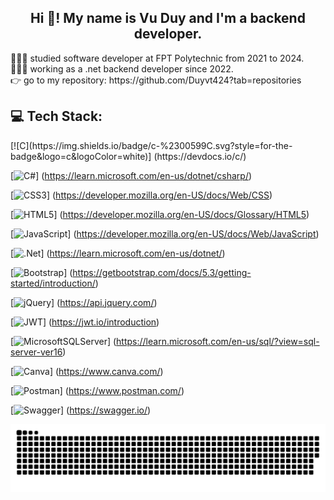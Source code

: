 <h2 align="center">Hi 👋! My name is Vu Duy and I'm a backend developer.</h2>
<p align="left">👨🏼‍🎓  studied software developer at FPT Polytechnic from 2021 to 2024.<br>👨🏼‍💻 working as a .net backend  developer since 2022.<br>👉 go to my repository: https://github.com/Duyvt424?tab=repositories</p>
<h2 align="left">💻 Tech Stack:</h2>
[![C](https://img.shields.io/badge/c-%2300599C.svg?style=for-the-badge&logo=c&logoColor=white)]
(https://devdocs.io/c/)

[![C#](https://img.shields.io/badge/c%23-%23239120.svg?style=for-the-badge&logo=csharp&logoColor=white)]
(https://learn.microsoft.com/en-us/dotnet/csharp/)

[![CSS3](https://img.shields.io/badge/css3-%231572B6.svg?style=for-the-badge&logo=css3&logoColor=white)]
(https://developer.mozilla.org/en-US/docs/Web/CSS)

[![HTML5](https://img.shields.io/badge/html5-%23E34F26.svg?style=for-the-badge&logo=html5&logoColor=white)]
(https://developer.mozilla.org/en-US/docs/Glossary/HTML5)

[![JavaScript](https://img.shields.io/badge/javascript-%23323330.svg?style=for-the-badge&logo=javascript&logoColor=%23F7DF1E)]
(https://developer.mozilla.org/en-US/docs/Web/JavaScript)

[![.Net](https://img.shields.io/badge/.NET-5C2D91?style=for-the-badge&logo=.net&logoColor=white)]
(https://learn.microsoft.com/en-us/dotnet/)

[![Bootstrap](https://img.shields.io/badge/bootstrap-%238511FA.svg?style=for-the-badge&logo=bootstrap&logoColor=white)]
(https://getbootstrap.com/docs/5.3/getting-started/introduction/)

[![jQuery](https://img.shields.io/badge/jquery-%230769AD.svg?style=for-the-badge&logo=jquery&logoColor=white)]
(https://api.jquery.com/)

[![JWT](https://img.shields.io/badge/JWT-black?style=for-the-badge&logo=JSON%20web%20tokens)]
(https://jwt.io/introduction)

[![MicrosoftSQLServer](https://img.shields.io/badge/Microsoft%20SQL%20Server-CC2927?style=for-the-badge&logo=microsoft%20sql%20server&logoColor=white)]
(https://learn.microsoft.com/en-us/sql/?view=sql-server-ver16)

[![Canva](https://img.shields.io/badge/Canva-%2300C4CC.svg?style=for-the-badge&logo=Canva&logoColor=white)]
(https://www.canva.com/)

[![Postman](https://img.shields.io/badge/Postman-FF6C37?style=for-the-badge&logo=postman&logoColor=white)]
(https://www.postman.com/)

[![Swagger](https://img.shields.io/badge/-Swagger-%23Clojure?style=for-the-badge&logo=swagger&logoColor=white)]
(https://swagger.io/)

<picture>
  <source media="(prefers-color-scheme: dark)" srcset="https://raw.githubusercontent.com/Duyvt424/Duyvt424/output/github-snake-dark.svg" />
  <source media="(prefers-color-scheme: light)" srcset="https://raw.githubusercontent.com/Duyvt424/Duyvt424/output/github-snake.svg" />
  <img alt="github-snake" src="https://raw.githubusercontent.com/Duyvt424/Duyvt424/output/github-snake.svg" />
</picture>